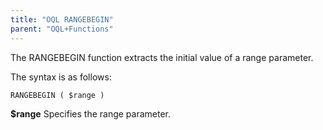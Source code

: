 ```yaml
---
title: "OQL RANGEBEGIN"
parent: "OQL+Functions"
---
```



The RANGEBEGIN function extracts the initial value of a range parameter.

The syntax is as follows:

```
RANGEBEGIN ( $range )
```

**$range**
Specifies the range parameter.
